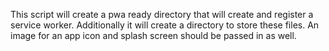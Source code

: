 This script will create a pwa ready directory that will create and register a service worker. Additionally it will create a directory to store these files. An image for an app icon and splash screen should be passed in as well. 
